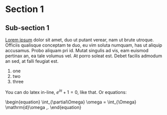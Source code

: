 Section 1
=================================

Sub-section 1
---------------------------------

[Lorem ipsum](https://en.wikipedia.org/wiki/Lorem_ipsum)
dolor sit amet, duo ut putant verear, nam ut brute utroque.
Officiis qualisque conceptam te duo, eu vim soluta numquam, has ut aliquip
accusamus. Probo aliquam pri id. Mutat singulis ad vis, eam euismod pertinax
an, ea tale volumus vel. At porro soleat est. Debet facilis admodum an sed,
at falli feugiat est.

1.  one
1.  two
1.  three

You can do latex in-line, $e^{i\pi} + 1 = 0$, like that.
Or equations:

\begin{equation}
    \int_{\partial\Omega} \omega = \int_{\Omega} \mathrm{d}\omega \,.
\end{equation}

